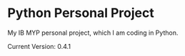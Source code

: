 # Python Personal Project

My IB MYP personal project, which I am coding in Python.

Current Version: 0.4.1
